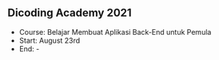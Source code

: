 ## Dicoding Academy 2021
- Course: Belajar Membuat Aplikasi Back-End untuk Pemula
- Start: August 23rd
- End: -